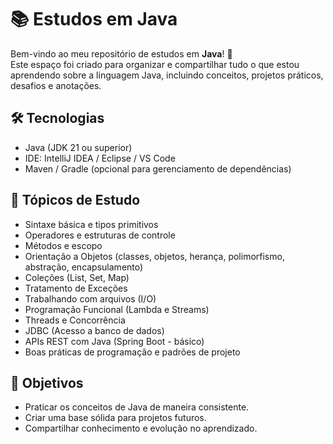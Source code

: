 # 📚 Estudos em Java

Bem-vindo ao meu repositório de estudos em **Java**! 🚀  
Este espaço foi criado para organizar e compartilhar tudo o que estou aprendendo sobre a linguagem Java, incluindo conceitos, projetos práticos, desafios e anotações.

## 🛠️ Tecnologias

- Java (JDK 21 ou superior)
- IDE: IntelliJ IDEA / Eclipse / VS Code
- Maven / Gradle (opcional para gerenciamento de dependências)

## 🧠 Tópicos de Estudo

- Sintaxe básica e tipos primitivos
- Operadores e estruturas de controle
- Métodos e escopo
- Orientação a Objetos (classes, objetos, herança, polimorfismo, abstração, encapsulamento)
- Coleções (List, Set, Map)
- Tratamento de Exceções
- Trabalhando com arquivos (I/O)
- Programação Funcional (Lambda e Streams)
- Threads e Concorrência
- JDBC (Acesso a banco de dados)
- APIs REST com Java (Spring Boot - básico)
- Boas práticas de programação e padrões de projeto

## 🎯 Objetivos

- Praticar os conceitos de Java de maneira consistente.
- Criar uma base sólida para projetos futuros.
- Compartilhar conhecimento e evolução no aprendizado.
